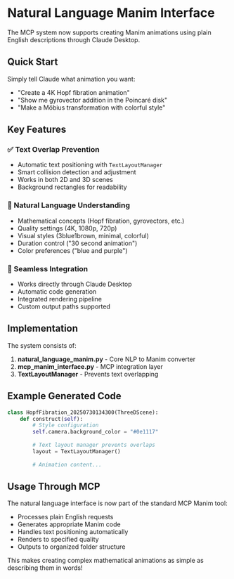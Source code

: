 # Natural Language Manim Interface

The MCP system now supports creating Manim animations using plain English descriptions through Claude Desktop.

## Quick Start

Simply tell Claude what animation you want:
- "Create a 4K Hopf fibration animation"
- "Show me gyrovector addition in the Poincaré disk"
- "Make a Möbius transformation with colorful style"

## Key Features

### ✅ Text Overlap Prevention
- Automatic text positioning with `TextLayoutManager`
- Smart collision detection and adjustment
- Works in both 2D and 3D scenes
- Background rectangles for readability

### 🎯 Natural Language Understanding
- Mathematical concepts (Hopf fibration, gyrovectors, etc.)
- Quality settings (4K, 1080p, 720p)
- Visual styles (3blue1brown, minimal, colorful)
- Duration control ("30 second animation")
- Color preferences ("blue and purple")

### 🚀 Seamless Integration
- Works directly through Claude Desktop
- Automatic code generation
- Integrated rendering pipeline
- Custom output paths supported

## Implementation

The system consists of:
1. **natural_language_manim.py** - Core NLP to Manim converter
2. **mcp_manim_interface.py** - MCP integration layer
3. **TextLayoutManager** - Prevents text overlapping

## Example Generated Code

```python
class HopfFibration_20250730134300(ThreeDScene):
    def construct(self):
        # Style configuration
        self.camera.background_color = "#0e1117"
        
        # Text layout manager prevents overlaps
        layout = TextLayoutManager()
        
        # Animation content...
```

## Usage Through MCP

The natural language interface is now part of the standard MCP Manim tool:
- Processes plain English requests
- Generates appropriate Manim code
- Handles text positioning automatically
- Renders to specified quality
- Outputs to organized folder structure

This makes creating complex mathematical animations as simple as describing them in words!

